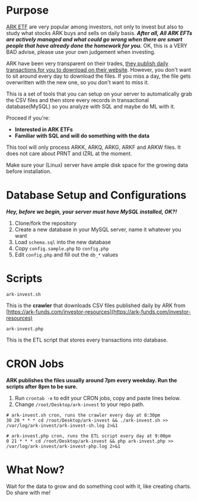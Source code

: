 # Purpose
[ARK ETF](https://ark-funds.com/) are very popular among investors, not only to invest but also to study what stocks ARK buys and sells on daily basis. ***After all, All ARK EFTs are actively managed and what could go wrong when there are smart people that have already done the homework for you.*** OK, this is a VERY BAD advise, please use your own judgement when investing.

ARK have been very transparent on their trades, [they publish daily transactions for you to download on their website](https://ark-funds.com/investor-resources). However, you don't want to sit around every day to download the files. If you miss a day, the file gets overwritten with the new one, so you don't want to miss it.

This is a set of tools that you can setup on your server to automatically grab the CSV files and then store every records in transactional database(MySQL) so you analyze with SQL and maybe do ML with it.

Proceed if you're:
 - **Interested in ARK ETFs**
 - **Familiar with SQL and will do something with the data**

This tool will only process ARKK, ARKQ, ARKG, ARKF and ARKW files. It does not care about PRNT and IZRL at the moment.

Make sure your (Linux) server have ample disk space for the growing data before installation.

# Database Setup and Configurations

***Hey, before we begin, your server must have MySQL installed, OK?!***

 1. Clone/fork the repository
 2. Create a new database in your MySQL server, name it whatever you want
 3. Load `schema.sql` into the new database
 4. Copy `config.sample.php` to `config.php`
 5. Edit `config.php` and fill out the `db_*` values

# Scripts

`ark-invest.sh`

This is the **crawler** that downloads CSV files published daily by ARK from [https://ark-funds.com/investor-resources](https://ark-funds.com/investor-resources)

`ark-invest.php`

This is the ETL script that stores every transactions into database.  

# CRON Jobs

**ARK publishes the files usually around 7pm every weekday. Run the scripts after 8pm to be sure.**

1. Run `crontab -e` to edit your CRON jobs, copy and paste lines below.
2. Change `/root/Desktop/ark-invest` to your repo path.
```
# ark-invest.sh cron, runs the crawler every day at 8:30pm
30 20 * * * cd /root/Desktop/ark-invest && ./ark-invest.sh >> /var/log/ark-invest/ark-invest-sh.log 2>&1

# ark-invest.php cron, runs the ETL script every day at 9:00pm
0 21 * * * cd /root/Desktop/ark-invest && php ark-invest.php >> /var/log/ark-invest/ark-invest-php.log 2>&1
```

# What Now?
Wait for the data to grow and do something cool with it, like creating charts. Do share with me!

